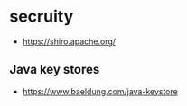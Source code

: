 # secruity

- https://shiro.apache.org/

## Java key stores

- https://www.baeldung.com/java-keystore
